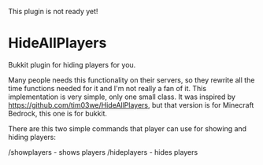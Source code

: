 This plugin is not ready yet!

# HideAllPlayers
Bukkit plugin for hiding players for you.

Many people needs this functionality on their servers, so they rewrite all the time functions needed for it and I'm not really a fan of it. This implementation is very simple, only one small class. It was inspired by https://github.com/tim03we/HideAllPlayers, but that version is for Minecraft Bedrock, this one is for bukkit.

There are this two simple commands that player can use for showing and hiding players:

/showplayers - shows players
/hideplayers - hides players
